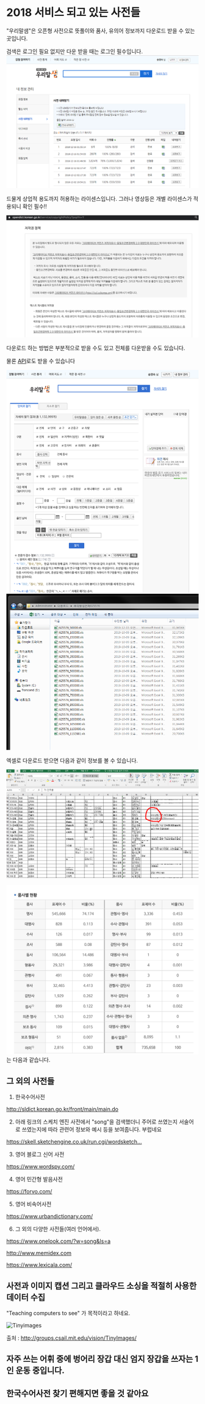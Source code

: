 # 2018 서비스 되고 있는 사전들




"우리말샘"은 오픈형 사전으로 뜻풀이와 품사, 유의어 정보까지 다운로드 받을 수 있는 곳입니다.       

검색은 로그인 필요 없지만 다운 받을 때는 로그인 필수입니다.      
![Dictionaries](./urimal.png)


드물게 상업적 용도까지 허용하는 라이센스입니다. 그러나 영상등은 개별 라이센스가 적용되니 확인 필수!!    

![license](license.png)        

다운로드 하는 방법은 부분적으로 받을 수도 있고 전체를 다운받을 수도 있습니다.



물론 [API](https://opendict.korean.go.kr/service/openApiInfo)로도 받을 수 있습니다



![down_image1](down1.png)
![download_image2](down2.png)



엑셀로 다운로드 받으면 다음과 같이 정보를 볼 수 있습니다.

![결과 그림](result.PNG)



![전체 품사 정보](pos.png)는 다음과 같습니다.








그 외의 사전들
----------------------------------
1. 한국수어사전

http://sldict.korean.go.kr/front/main/main.do

2. 아래 링크의 스케치 엔진 사전에서 "song"을 검색했더니 주어로 쓰였는지 서술어로 쓰였는지에 따라 관련어 정보와 예시 등을 보여줍니다. 부럽네요

https://skell.sketchengine.co.uk/run.cgi/wordsketch…

3. 영어 블로그 신어 사전

https://www.wordspy.com/


4. 영어 민간형 발음사전

https://forvo.com/

5. 영어 비속어사전

https://www.urbandictionary.com/


6. 그 외의 다양한 사전들(여러 언어에서).

https://www.onelook.com/?w=song&ls=a

http://www.memidex.com


https://www.lexicala.com/


## 사전과 이미지 캡션 그리고 클라우드 소싱을 적절히 사용한 데이터 수집              
"Teaching computers to see" 가 목적이라고 하네요.           

![Tinyimages](./Tinyimages.png)


출처 : http://groups.csail.mit.edu/vision/TinyImages/


## 자주 쓰는 어휘 중에 벙어리 장갑 대신 엄지 장갑을 쓰자는 1인 운동 중입니다.
## 한국수어사전 찾기 편해지면 좋을 것 같아요
